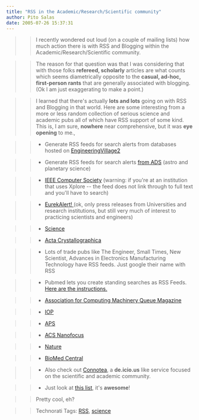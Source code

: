 ```yaml
---
title: "RSS in the Academic/Research/Scientific community"
author: Pito Salas
date: 2005-07-26 15:37:31
---
```


>>

>> I recently wondered out loud (on a couple of mailing lists) how much action
there is with RSS and Blogging within the Academic/Research/Scientific
community.

>>

>> The reason for that question was that I was considering that with those
folks **refereed, scholarly** articles are what counts which seems
diametrically opposite to the **casual, ad-hoc, first-person rants** that are
generally associated with blogging. (Ok I am just exaggerating to make a
point.)

>>

>> I learned that there's actually **lots and lots** going on with RSS and
Blogging in that world. Here are some interesting from a more or less random
collection of serious science and academic pubs all of which have RSS support
of some kind. This is, I am sure, **nowhere** near comprehensive, but it was
**eye opening** to me.,

>>

>>   * Generate RSS feeds for search alerts from databases hosted on
[EngineeringVillage2](<http://www.engineeringvillage2.org>)

>>

>>   * Generate RSS feeds for search alerts [from
ADS](<http://adswww.harvard.edu/index.html>) (astro and planetary science)

>>

>>   * [IEEE Computer
Society](<http://www.computer.org/portal/cms_docs_cs/csdl/jsp/rss/index.jsp?content=yes>)
(warning: if you're at an institution that uses Xplore -- the feed does not
link through to full text and you'll have to search)

>>

>>   * [EurekAlert! ](<http://www.eurekalert.org/rss.php>)(ok, only press
releases from Universities and research institutions, but still very much of
interest to practicing scientists and engineers)

>>

>>   * [Science](<http://www.sciencemag.org/rss/index.shtml>)

>>

>>   * [Acta Crystallographica](<http://journals.iucr.org/services/rss.html>)

>>

>>   * Lots of trade pubs like The Engineer, Small Times, New Scientist,
Advances in Electronics Manufacturing Technology have RSS feeds. Just google
their name with RSS

>>

>>   * Pubmed lets you create standing searches as RSS Feeds. [Here are the
instructions.](<http://www.nlm.nih.gov/pubs/techbull/mj05/mj05_rss.html>)

>>

>>   * [Association for Computing Machinery Queue
Magazine](<http://acmqueue.com/rss.rdf>)

>>

>>   * [IOP](<http://syndication.iop.org/index.cfm?site>)

>>

>>   * [APS](<http://feeds.aps.org/>)

>>

>>   * [ACS Nanofocus](<http://pubs.acs.org/cen/nanofocus/>)

>>

>>   * [Nature](<http://www.nature.com/nature/newsfeeds.html>)

>>

>>   * [BioMed Central](<http://www.biomedcentral.com/info/about/rss>)

>>

>>   * Also check out [Connotea](<http://www.connotea.org/>), a **de.icio.us**
like service focused on the scientific and academic community.

>>

>>   * Just look at [this
list](<http://library.usask.ca/ejournals/rss_feeds.php?letter=A>), it's
**awesome**!

>>

>>

>>

>> Pretty cool, eh?

>>

>> Technorati Tags: [RSS](<http://technorati.com/tag/RSS>),
[science](<http://technorati.com/tag/science>)


